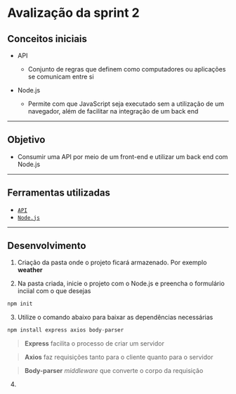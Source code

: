 # Avalização da sprint 2

## Conceitos iniciais
* API
    * Conjunto de regras que definem como computadores ou aplicações se comunicam entre si

* Node.js
    * Permite com que JavaScript seja executado sem a utilização de um navegador, além de facilitar na integração de um back end

---

## Objetivo
* Consumir uma API por meio de um front-end e utilizar um back end com Node.js

---

## Ferramentas utilizadas
* [`API`](https://weatherstack.com)
* [`Node.js`](https://nodejs.org/en/)

---

## Desenvolvimento
1. Criação da pasta onde o projeto ficará armazenado. Por exemplo **weather**

2. Na pasta criada, inicie o projeto com o Node.js e preencha o formulário inciial com o que desejas
```js
npm init
```

3. Utilize o comando abaixo para baixar as dependências necessárias
```js
npm install express axios body-parser
```
> **Express** facilita o processo de criar um servidor

> **Axios** faz requisições tanto 
para o cliente quanto para o servidor

> **Body-parser** _middleware_ que converte o corpo da requisição

4. 